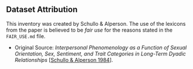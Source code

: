 ## Dataset Attribution
This inventory was created by Schullo & Alperson. The use of the lexicons from
the paper is believed to be *fair use* for the reasons stated in the
`FAIR_USE.md` file.

- Original Source: _Interpersonal Phenomenology as a Function of Sexual
Orientation, Sex, Sentiment, and Trait Categories in Long-Term Dyadic
Relationships_ [[Schullo & Alperson 1984](https://psycnet.apa.org/record/1985-14446-001)].